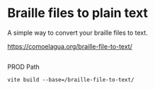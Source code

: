# Braille files to plain text

A simple way to convert your braille files to text.

https://comoelagua.org/braille-file-to-text/

##

PROD Path
```
vite build --base=/braille-file-to-text/
```

